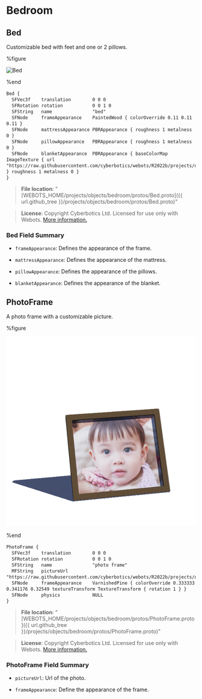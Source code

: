 # Bedroom

## Bed

Customizable bed with feet and one or 2 pillows.

%figure

![Bed](images/objects/bedroom/Bed/model.thumbnail.png)

%end

```
Bed {
  SFVec3f    translation        0 0 0
  SFRotation rotation           0 0 1 0
  SFString   name               "bed"
  SFNode     frameAppearance    PaintedWood { colorOverride 0.11 0.11 0.11 }
  SFNode     mattressAppearance PBRAppearance { roughness 1 metalness 0 }
  SFNode     pillowAppearance   PBRAppearance { roughness 1 metalness 0 }
  SFNode     blanketAppearance  PBRAppearance { baseColorMap ImageTexture { url "https://raw.githubusercontent.com/cyberbotics/webots/R2022b/projects/objects/bedroom/protos/textures/duvet.jpg" } roughness 1 metalness 0 }
}
```

> **File location**: "[WEBOTS\_HOME/projects/objects/bedroom/protos/Bed.proto]({{ url.github_tree }}/projects/objects/bedroom/protos/Bed.proto)"

> **License**: Copyright Cyberbotics Ltd. Licensed for use only with Webots.
[More information.](https://cyberbotics.com/webots_assets_license)

### Bed Field Summary

- `frameAppearance`: Defines the appearance of the frame.

- `mattressAppearance`: Defines the appearance of the mattress.

- `pillowAppearance`: Defines the appearance of the pillows.

- `blanketAppearance`: Defines the appearance of the blanket.

## PhotoFrame

A photo frame with a customizable picture.

%figure

![PhotoFrame](images/objects/bedroom/PhotoFrame/model.png)

%end

```
PhotoFrame {
  SFVec3f    translation        0 0 0
  SFRotation rotation           0 0 1 0
  SFString   name               "photo frame"
  MFString   pictureUrl         "https://raw.githubusercontent.com/cyberbotics/webots/R2022b/projects/objects/bedroom/protos/textures/child_picture.jpg"
  SFNode     frameAppearance    VarnishedPine { colorOverride 0.333333 0.341176 0.32549 textureTransform TextureTransform { rotation 1 } }
  SFNode     physics            NULL
}
```

> **File location**: "[WEBOTS\_HOME/projects/objects/bedroom/protos/PhotoFrame.proto]({{ url.github_tree }}/projects/objects/bedroom/protos/PhotoFrame.proto)"

> **License**: Copyright Cyberbotics Ltd. Licensed for use only with Webots.
[More information.](https://cyberbotics.com/webots_assets_license)

### PhotoFrame Field Summary

- `pictureUrl`: Url of the photo.

- `frameAppearance`: Define the appearance of the frame.

